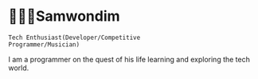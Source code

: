 # 👨🏿‍🦱Samwondim

<code>Tech Enthusiast(Developer/Competitive Programmer/Musician)</code>

I am a programmer on the quest of his life learning and exploring the tech world.
